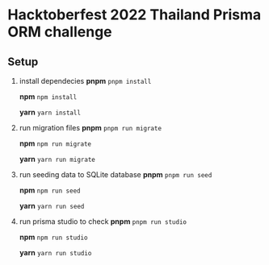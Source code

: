 # Hacktoberfest 2022 Thailand Prisma ORM challenge

## Setup

1. install dependecies
   **pnpm**
   `pnpm install`

   **npm**
   `npm install`

   **yarn**
   `yarn install`
   <br/>

2. run migration files
   **pnpm**
   `pnpm run migrate`

   **npm**
   `npm run migrate`

   **yarn**
   `yarn run migrate`
   <br/>

3. run seeding data to SQLite database
   **pnpm**
   `pnpm run seed`

   **npm**
   `npm run seed`

   **yarn**
   `yarn run seed`
   <br/>

4. run prisma studio to check
   **pnpm**
   `pnpm run studio`

   **npm**
   `npm run studio`

   **yarn**
   `yarn run studio`
   <br/>
